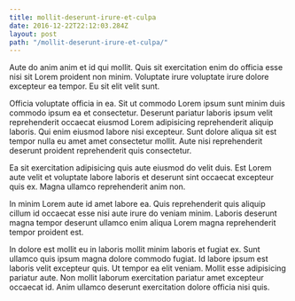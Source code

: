 ```yaml
---
title: mollit-deserunt-irure-et-culpa
date: 2016-12-22T22:12:03.284Z
layout: post
path: "/mollit-deserunt-irure-et-culpa/"
---
```


Aute do anim anim et id qui mollit. Quis sit exercitation enim do officia esse nisi sit Lorem proident non minim. Voluptate irure voluptate irure dolore excepteur ea tempor. Eu sit elit velit sunt.

Officia voluptate officia in ea. Sit ut commodo Lorem ipsum sunt minim duis commodo ipsum ea et consectetur. Deserunt pariatur laboris ipsum velit reprehenderit occaecat eiusmod Lorem adipisicing reprehenderit aliquip laboris. Qui enim eiusmod labore nisi excepteur. Sunt dolore aliqua sit est tempor nulla eu amet amet consectetur mollit. Aute nisi reprehenderit deserunt proident reprehenderit quis consectetur.

Ea sit exercitation adipisicing quis aute eiusmod do velit duis. Est Lorem aute velit et voluptate labore laboris et deserunt sint occaecat excepteur quis ex. Magna ullamco reprehenderit anim non.

In minim Lorem aute id amet labore ea. Quis reprehenderit quis aliquip cillum id occaecat esse nisi aute irure do veniam minim. Laboris deserunt magna tempor deserunt ullamco enim aliqua Lorem magna reprehenderit tempor proident est.

In dolore est mollit eu in laboris mollit minim laboris et fugiat ex. Sunt ullamco quis ipsum magna dolore commodo fugiat. Id labore ipsum est laboris velit excepteur quis. Ut tempor ea elit veniam. Mollit esse adipisicing pariatur aute. Non mollit laborum exercitation pariatur amet excepteur occaecat id. Anim ullamco deserunt exercitation dolore officia nisi quis.